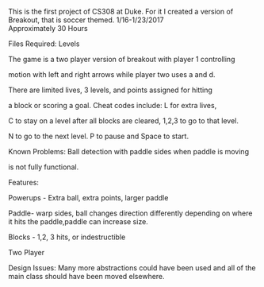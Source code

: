 This is the first project of CS308 at Duke. 
For it I created a version of Breakout, that is soccer themed. 
1/16-1/23/2017  
Approximately 30 Hours

Files Required: Levels

The game is a two player version of breakout with player 1 controlling

motion with left and right arrows while player two uses a and d.

There are limited lives, 3 levels, and points assigned for hitting

a block or scoring a goal. Cheat codes include: L for extra lives,

C to stay on a level after all blocks are cleared, 1,2,3 to go to that level.

N to go to the next level. P to pause and Space to start. 


Known Problems: Ball detection with paddle sides when paddle is moving

is not fully functional. 


Features: 

Powerups - Extra ball, extra points, larger paddle

Paddle- warp sides, ball changes direction differently depending on where it hits the paddle,paddle can increase size. 

Blocks - 1,2, 3 hits, or indestructible

Two Player

Design Issues: Many more abstractions could have been used and all of the main class should have been moved elsewhere. 



